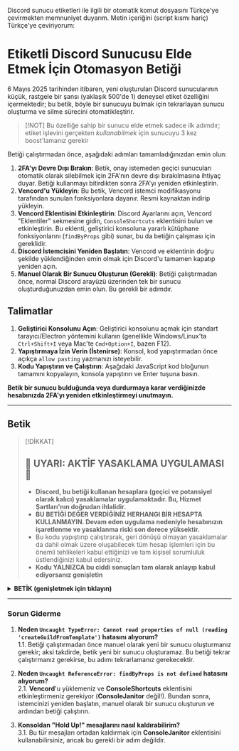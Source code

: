 Discord sunucu etiketleri ile ilgili bir otomatik komut dosyasını Türkçe'ye çevirmekten memnuniyet duyarım. Metin içeriğini (script kısmı hariç) Türkçe'ye çeviriyorum:

# Etiketli Discord Sunucusu Elde Etmek İçin Otomasyon Betiği

6 Mayıs 2025 tarihinden itibaren, yeni oluşturulan Discord sunucularının küçük, rastgele bir şansı (yaklaşık 500'de 1) deneysel etiket özelliğini içermektedir; bu betik, böyle bir sunucuyu bulmak için tekrarlayan sunucu oluşturma ve silme sürecini otomatikleştirir.

> [!NOT]
> Bu özelliğe sahip bir sunucu elde etmek sadece ilk adımdır; etiket işlevini gerçekten *kullanabilmek* için sunucuyu 3 kez boost'lamanız gerekir

Betiği çalıştırmadan önce, aşağıdaki adımları tamamladığınızdan emin olun:

1.  **2FA'yı Devre Dışı Bırakın**: Betik, onay istemeden geçici sunucuları otomatik olarak silebilmek için 2FA'nın devre dışı bırakılmasına ihtiyaç duyar. Betiği kullanmayı bitirdikten sonra 2FA'yı yeniden etkinleştirin.
2.  **Vencord'u Yükleyin**: Bu betik, Vencord istemci modifikasyonu tarafından sunulan fonksiyonlara dayanır. Resmi kaynaktan indirip yükleyin.
3.  **Vencord Eklentisini Etkinleştirin**: Discord Ayarlarını açın, Vencord "Eklentiler" sekmesine gidin, `ConsoleShortcuts` eklentisini bulun ve etkinleştirin. Bu eklenti, geliştirici konsoluna yararlı kütüphane fonksiyonlarını (`findByProps` gibi) sunar, bu da betiğin çalışması için gereklidir.
4.  **Discord İstemcisini Yeniden Başlatın**: Vencord ve eklentinin doğru şekilde yüklendiğinden emin olmak için Discord'u tamamen kapatıp yeniden açın.
5.  **Manuel Olarak Bir Sunucu Oluşturun (Gerekli)**: Betiği çalıştırmadan önce, normal Discord arayüzü üzerinden tek bir sunucu oluşturduğunuzdan emin olun. Bu gerekli bir adımdır.

## Talimatlar

1.  **Geliştirici Konsolunu Açın**: Geliştirici konsolunu açmak için standart tarayıcı/Electron yöntemini kullanın (genellikle Windows/Linux'ta `Ctrl+Shift+I` veya Mac'te `Cmd+Option+I`, bazen F12).
2.  **Yapıştırmaya İzin Verin (İstenirse)**: Konsol, kod yapıştırmadan önce açıkça `allow pasting` yazmanızı isteyebilir.
3.  **Kodu Yapıştırın ve Çalıştırın**: Aşağıdaki JavaScript kod bloğunun tamamını kopyalayın, konsola yapıştırın ve Enter tuşuna basın.

**Betik bir sunucu bulduğunda veya durdurmaya karar verdiğinizde hesabınızda 2FA'yı yeniden etkinleştirmeyi unutmayın.**

---

## Betik

> [!DİKKAT]
> ## **🚨 UYARI: AKTİF YASAKLAMA UYGULAMASI 🚨**
> * **Discord, bu betiği kullanan hesaplara (geçici ve potansiyel olarak kalıcı) yasaklamalar uygulamaktadır. Bu, Hizmet Şartları'nın doğrudan ihlalidir.**  
> * **BU BETİĞİ DEĞER VERDİĞİNİZ HERHANGI BİR HESAPTA KULLANMAYIN. Devam eden uygulama nedeniyle hesabınızın işaretlenme ve yasaklanma riski son derece yüksektir.**  
> * Bu kodu yapıştırıp çalıştırarak, geri dönüşü olmayan yasaklamalar da dahil olmak üzere oluşabilecek tüm hesap işlemleri için bu önemli tehlikeleri kabul ettiğinizi ve tam kişisel sorumluluk üstlendiğinizi kabul edersiniz.  
> * **Kodu YALNIZCA bu ciddi sonuçları tam olarak anlayıp kabul ediyorsanız genişletin**

<details>

<summary> <b>BETİK (genişletmek için tıklayın)</b> </summary>

```js
const BASE_INTERVAL = 120_000;
const DELETE_DELAY = 2_000;
const MAX_RANDOM_ADDITIONAL_DELAY = 3_000;

const SERVER_NAME = "Tag server";
const STOP_ON_FOUND = true; 

console.clear();

function murmurhash3_32_gc(e, _) {
  // no im not gonna use the discord's own hash function

  let $ = (_ = _ || 0),
    c,
    l = new TextEncoder(),
    t = l.encode(e),
    u = t.length,
    i = Math.floor(u / 4),
    m = new DataView(t.buffer, t.byteOffset);
  for (let b = 0; b < i; b++) {
    let n = 4 * b;
    ($ ^= c =
      Math.imul(
        (c =
          ((c = Math.imul((c = m.getUint32(n, !0)), 3432918353)) << 15) |
          (c >>> 17)),
        461845907
      )),
      ($ = Math.imul(($ = ($ << 13) | ($ >>> 19)), 5) + 3864292196),
      ($ >>>= 0);
  }
  c = 0;
  let f = 4 * i;
  switch (3 & u) {
    case 3:
      c ^= t[f + 2] << 16;
    case 2:
      c ^= t[f + 1] << 8;
    case 1:
      (c ^= t[f + 0]),
        ($ ^= c =
          Math.imul(
            (c = ((c = Math.imul(c, 3432918353)) << 15) | (c >>> 17)),
            461845907
          ));
  }
  return (
    ($ ^= u),
    ($ ^= $ >>> 16),
    ($ = Math.imul($, 2246822507)),
    ($ ^= $ >>> 13),
    ($ = Math.imul($, 3266489909)),
    ($ ^= $ >>> 16) >>> 0
  );
}

{
  // Check if the required functions are available
  if (typeof findByProps !== "function") {
    throw new Error(
      "Essential function `findByProps` is missing. Please ensure the 'ConsoleShortcuts' Vencord plugin is installed and enabled."
    );
  }
  if (!findByProps("createGuildFromTemplate")) {
    throw new Error(
      "Could not find the `createGuildFromTemplate` function. Create a server manually once and then try running the script again."
    );
  }
}

const deleteGuild = findByProps(
  "deleteGuild",
  "bulkAddMemberRoles"
).deleteGuild;
const createGuildFromTemplate = findByProps(
  "createGuildFromTemplate"
).createGuildFromTemplate;

class GuildCreator {
  constructor() {
    this.keepRunning = true;
  }

  isInExperimentRange(guild) {
    let hash = murmurhash3_32_gc(`2025-02_skill_trees:${guild.id}`) % 10000;
    return (hash >= 10 && hash < 20) || (hash >= 60 && hash < 100);
  }

  async processGuildCycle() {
    if (!this.keepRunning) {
      console.log("Script instructed to stop. Exiting guild creation cycle.");
      return;
    }

    console.log("Attempting to create a new guild...");
    try {
      const newGuild = await createGuildFromTemplate(
        SERVER_NAME,
        null,
        {
          id: "CREATE",
          label: "Create My Own",
          channels: [],
          system_channel_id: null,
        },
        false,
        false
      );

      if (!newGuild || !newGuild.id) {
        console.error("Failed to create guild.");
        // Schedule next attempt even if this one failed
        if (this.keepRunning) {
          this.scheduleNextCycle();
        }
        return;
      }

      console.log(`Guild created: ${newGuild.name} (ID: ${newGuild.id})`);
      if (this.isInExperimentRange(newGuild)) {
        console.log(
          `🎉 FOUND GUILD WITH TAG: ${newGuild.name} (ID: ${newGuild.id}) 🎉`
        );
        if (STOP_ON_FOUND) {
          console.log("Stopping script as a guild with a tag has been found.");
          this.keepRunning = false;
          return;
        }
        console.log("Guild with tag found, finding more guilds with a tag...");
        this.scheduleNextCycle();
        return;
      } else {
        console.log(
          `Guild (ID: ${newGuild.id}) does not have the tag experiment. Scheduling deletion...`
        );
        setTimeout(async () => {
          console.log(`Deleting guild: ${newGuild.name} (ID: ${newGuild.id})`);
          try {
            await deleteGuild(newGuild.id);
            console.log(`Guild (ID: ${newGuild.id}) deleted.`);
          } catch (err) {
            console.error(`Error deleting guild (ID: ${newGuild.id}):`, err);
          }
        }, DELETE_DELAY + Math.random() * MAX_RANDOM_ADDITIONAL_DELAY);
        
        // Schedule next cycle after scheduling delete
        this.scheduleNextCycle();
      }
    } catch (error) {
      console.error("Error in processGuildCycle:", error);
      // Continue to next cycle even if there was an error
      this.scheduleNextCycle();
    }
  }

  scheduleNextCycle() {
    if (!this.keepRunning) return;

    const randomAdditionalDelay = Math.random() * MAX_RANDOM_ADDITIONAL_DELAY;
    const currentInterval = BASE_INTERVAL + randomAdditionalDelay;

    console.log(
      `Next attempt in ${(currentInterval / 1000).toFixed(2)} seconds.`
    );
    console.log("Please wait...");
    setTimeout(() => this.processGuildCycle(), currentInterval);
  }
}

// Initial start of the script
console.log("===== Guild Creation Script =====");
console.log("       Script by cyr0nix         ");
console.log("=================================");
console.log("Starting guild creation script with randomized intervals.");
console.log(
  `Base interval: ${BASE_INTERVAL / 1000}s. Max additional random delay: ${
    MAX_RANDOM_ADDITIONAL_DELAY / 1000
  }s.`
);
console.log("----------------------------------------");

const guildCreator = new GuildCreator();
guildCreator.processGuildCycle();
```

</details>

---

### Sorun Giderme

1. **Neden `Uncaught TypeError: Cannot read properties of null (reading 'createGuildFromTemplate')` hatasını alıyorum?**  
   1.1. Betiği çalıştırmadan önce manuel olarak yeni bir sunucu oluşturmanız gerekir; aksi takdirde, betik yeni bir sunucu oluşturamaz. Bu betiği tekrar çalıştırmanız gerekirse, bu adımı tekrarlamanız gerekecektir.

2. **Neden `Uncaught ReferenceError: findByProps is not defined` hatasını alıyorum?**  
   2.1. **Vencord**'u yüklemeniz ve **ConsoleShortcuts** eklentisini etkinleştirmeniz gerekiyor (**ConsoleJanitor** değil!). Bundan sonra, istemcinizi yeniden başlatın, manuel olarak bir sunucu oluşturun ve ardından betiği çalıştırın.
  
3. **Konsoldan "Hold Up!" mesajlarını nasıl kaldırabilirim?**  
   3.1. Bu tür mesajları ortadan kaldırmak için **ConsoleJanitor** eklentisini kullanabilirsiniz, ancak bu gerekli bir adım değildir.
